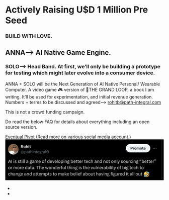 # Actively Raising U$D 1 Million Pre Seed
### BUILD WITH LOVE.
## ANNA—> AI Native Game Engine.
### SOLO—> Head Band. At first, we’ll only be building a prototype for testing which might later evolve into a consumer device.
ANNA + SOLO will be the Next Generation of AI Native Personal/ Wearable Computer.
A video game 🎮 version of 🍦THE GRAND LOOP, a book I am writing.
It’ll be used for experimentation, and initial revenue generation.
Numbers + terms to be discussed and agreed—> rohitb@path-integral.com




This is not a crowd funding campaign.

Do read the below FAQ for details about everything including an open source version. 





[Eventual Pivot](https://pitch.com/embed/c73ccbca-4274-47f7-8999-768e887db86a)
(Read more on various social media account.)
![tweet23](public/images/IMG_tweet23.jpeg)



+
+
